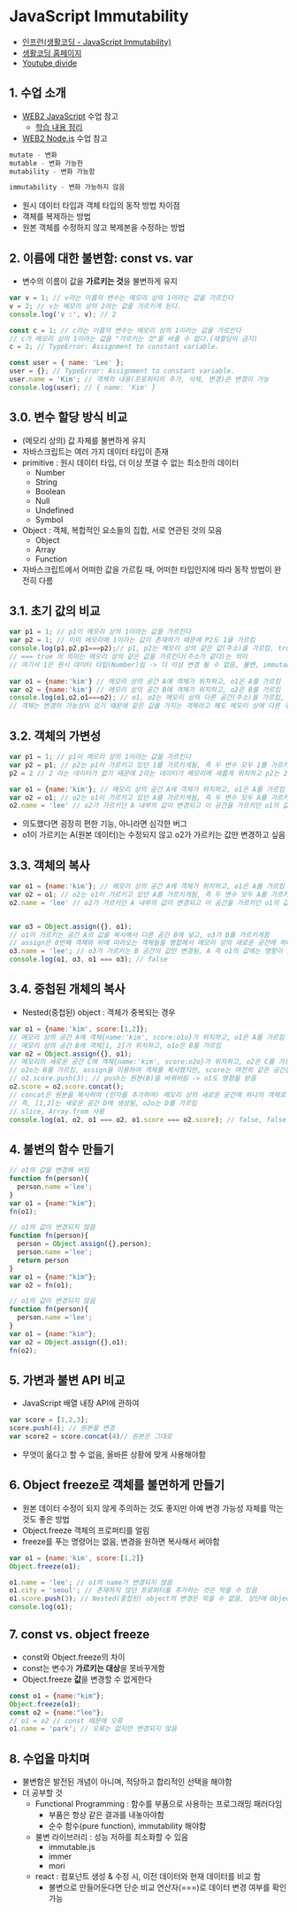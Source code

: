 # JavaScript Immutability

- [인프런(생활코딩 - JavaScript Immutability)](https://www.inflearn.com/course/javascript-immutability/dashboard)
- [생활코딩 홈페이지](https://opentutorials.org/module/4075)
- [Youtube divide](https://www.youtube.com/playlist?list=PLuHgQVnccGMBxNK38TqfBWk-QpEI7UkY8)

## 1. 수업 소개
- [WEB2 JavaScript](https://opentutorials.org/module/3180) 수업 참고
  - [학습 내용 정리](./JavaScript.md)
- [WEB2 Node.js](https://opentutorials.org/course/3332) 수업 참고
```js
mutate - 변화
mutable - 변화 가능한
mutability - 변화 가능함 

immutability - 변화 가능하지 않음
```
- 원시 데이터 타입과 객체 타입의 동작 방법 차이점
- 객체를 복제하는 방법
- 원본 객체를 수정하지 않고 복제본을 수정하는 방법

## 2. 이름에 대한 불변함: const vs. var
- 변수의 이름이 값을 **가르키는 것**을 불변하게 유지
```js
var v = 1; // v라는 이름의 변수는 메모리 상의 1이라는 값을 가르킨다
v = 2; // v는 메모리 상의 2라는 값을 가르키게 된다.
console.log('v :', v); // 2

const c = 1; // c라는 이름의 변수는 메모리 상의 1이라는 값을 가르킨다
// c가 메모리 상의 1이라는 값을 "가르키는 것"을 바꿀 수 없다.(재할당이 금지) 
c = 2; // TypeError: Assignment to constant variable.

const user = { name: 'Lee' };
user = {}; // TypeError: Assignment to constant variable.
user.name = 'Kim'; // 객체의 내용(프로퍼티의 추가, 삭제, 변경)은 변경이 가능
console.log(user); // { name: 'Kim' }
```

## 3.0. 변수 할당 방식 비교
- (메모리 상의) 값 자체를 불변하게 유지
- 자바스크립트는 여러 가지 데이터 타입이 존재
- primitive : 원시 데이터 타입, 더 이상 쪼갤 수 없는 최소한의 데이터
  - Number
  - String
  - Boolean
  - Null
  - Undefined
  - Symbol
- Object : 객체, 복합적인 요소들의 집합, 서로 연관된 것의 모음
  - Object
  - Array
  - Function
- 자바스크립트에서 어떠한 값을 가르킬 때, 어떠한 타입인지에 따라 동작 방법이 완전히 다름

## 3.1. 초기 값의 비교
```js
var p1 = 1; // p1이 메모리 상의 1이라는 값을 가르킨다
var p2 = 1; // 이미 메모리에 1이라는 값이 존재하기 때문에 P2도 1을 가르킴
console.log(p1,p2,p1===p2);// p1, p2는 메모리 상의 같은 값(주소)을 가르킴, true
// === true 의 의미는 메모리 상의 같은 값을 가르킨다(주소가 같다)는 의미
// 여기서 1은 원시 데이터 타입(Number)임 -> 더 이상 변경 될 수 없음, 불변, immutability
 
var o1 = {name:'kim'} // 메모리 상의 공간 A에 객체가 위치하고, o1은 A를 가르킴
var o2 = {name:'kim'} // 메모리 상의 공간 B에 객체가 위치하고, o2은 B를 가르킴
console.log(o1,o2,o1===o2); // o1, o2는 메모리 상의 다른 공간(주소)을 가르킴, false
// 객체는 변경의 가능성이 있기 때문에 같은 값을 가지는 객체라고 해도 메모리 상에 다른 주소에 위치하게됨
```

## 3.2. 객체의 가변성
```js
var p1 = 1; // p1이 메모리 상의 1이라는 값을 가르킨다
var p2 = p1; // p2는 p1이 가르키고 있던 1를 가르키게됨, 즉 두 변수 모두 1를 가르키게됨
p2 = 2 // 2 라는 데이터가 없기 때문에 2라는 데이터가 메모리에 새롭게 위치하고 p2는 2를 가르킴, p1이 가르키던 1은 변경되지 않음

var o1 = {name:'kim'}; // 메모리 상의 공간 A에 객체가 위치하고, o1은 A를 가르킴
var o2 = o1; // o2는 o1이 가르키고 있던 A를 가르키게됨, 즉 두 변수 모두 A를 가르키게됨
o2.name = 'lee' // o2가 가르키던 A 내부의 값이 변경되고 이 공간을 가르키던 o1의 값도 변경됨
```
- 의도했다면 굉장히 편한 기능, 아니라면 심각한 버그
- o1이 가르키는 A(원본 데이터)는 수정되지 않고 o2가 가르키는 값만 변경하고 싶음

## 3.3. 객체의 복사
```js
var o1 = {name:'kim'}; // 메모리 상의 공간 A에 객체가 위치하고, o1은 A를 가르킴
var o2 = o1; // o2는 o1이 가르키고 있던 A를 가르키게됨, 즉 두 변수 모두 A를 가르키게됨
o2.name = 'lee' // o2가 가르키던 A 내부의 값이 변경되고 이 공간을 가르키던 o1의 값도 변경됨


var o3 = Object.assign({}, o1); 
// o1이 가르키는 공간 A의 값을 복사해서 다른 공간 B에 넣고, o3가 B를 가르키게함
// assign은 0번째 객체와 뒤에 따라오는 객체들을 병합해서 메모리 상의 새로운 공간에 하나의 객체로 만들어줌
o3.name = 'lee'; // o3가 가르키는 B 공간의 값만 변경됨, A 즉 o1의 값에는 영향이 없음
console.log(o1, o3, o1 === o3); // false
```

## 3.4. 중첩된 개체의 복사
- Nested(중첩된) object : 객체가 중복되는 경우
```js
var o1 = {name:'kim', score:[1,2]};
// 메모리 상의 공간 A에 객체{name:'kim', score:o1o}가 위치하고, o1은 A를 가르킴
// 메모리 상의 공간 B에 객체[1, 2]가 위치하고, o1o은 B를 가르킴
var o2 = Object.assign({}, o1);
// 메모리의 새로운 공간 C에 객체{name:'kim', score:o2o}가 위치하고, o2은 C를 가르킴
// o2o는 B를 가르킴, assign을 이용하여 객체를 복사했지만, score는 여전히 같은 공간을 가르킴
// o2.score.push(3); // push는 원본(B)을 바꿔버림 -> o1도 영향을 받음
o2.score = o2.score.concat();
// concat은 원본을 복사하여 (인자를 추가하여) 메모리 상의 새로운 공간에 하나의 객체로 만들어줌
// 즉, [1,2]는 새로운 공간 D에 생성됨, o2o는 D를 가르킴
// slice, Array.from 사용
console.log(o1, o2, o1 === o2, o1.score === o2.score); // false, false
```

## 4. 불변의 함수 만들기
```js
// o1의 값을 변경해 버림
function fn(person){
  person.name ='lee';
}
var o1 = {name:"kim"};
fn(o1);

// o1의 값이 변경되지 않음
function fn(person){
  person = Object.assign({},person);
  person.name ='lee';
  return person
}
var o1 = {name:"kim"};
var o2 = fn(o1);

// o1의 값이 변경되지 않음
function fn(person){
  person.name ='lee';
}
var o1 = {name:"kim"};
var o2 = Object.assign({},o1);
fn(o2);
```

## 5. 가변과 불변 API 비교
- JavaScript 배열 내장 API에 관하여
```js
var score = [1,2,3];
score.push(4); // 원본을 변경
var score2 = score.concat(4)// 원본은 그대로
```
- 무엇이 옮다고 할 수 없음, 올바른 상황에 맞게 사용해야함

## 6. Object freeze로 객체를 불면하게 만들기
- 원본 데이터 수정이 되지 않게 주의하는 것도 좋지만 아예 변경 가능성 자체를 막는 것도 좋은 방법
- Object.freeze 객체의 프로퍼티를 얼림
- freeze를 푸는 명령어는 없음, 변경을 원하면 복사해서 써야함
```js
var o1 = {name:'kim', score:[1,2]}
Object.freeze(o1);

o1.name = 'lee'; // o1의 name가 변경되지 않음
o1.city = 'seoul'; // 존재하지 않던 프로퍼티를 추가하는 것은 막을 수 있음
o1.score.push(3); // Nested(중첩된) object의 변경은 막을 수 없음, 상단에 Object.freeze(o1.score)를 추가하면 막을 수 있음
console.log(o1);
```

## 7. const vs. object freeze
- const와 Object.freeze의 차이
- const는 변수가 **가르키는 대상**을 못바꾸게함
- Object.freeze **값**을 변경할 수 없게한다
```js
const o1 = {name:"kim"};
Object.freeze(o1);
const o2 = {name:"lee"};
// o1 = o2 // const 때문에 오류
o1.name = 'park'; // 오류는 없지만 변경되지 않음
```

## 8. 수업을 마치며
- 불변함은 발전된 개념이 아니며, 적당하고 합리적인 선택을 해야함
- 더 공부할 것
  - Functional Programming : 함수를 부품으로 사용하는 프로그래밍 패러다임
    - 부품은 항상 같은 결과를 내놓아야함 
    - 순수 함수(pure function), immutability 해야함
  - 불변 라이브러리 : 성능 저하를 최소화할 수 있음
    - immutable.js
    - immer
    - mori
  - react : 컴포넌트 생성 & 수정 시, 이전 데이터와 현재 데이터를 비교 함
    - 불변으로 만들어둔다면 단순 비교 연산자(===)로 데이터 변경 여부를 확인 가능